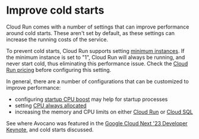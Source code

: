 # Improve cold starts 

Cloud Run comes with a number of settings that can improve performance around cold starts. These
aren't set by default, as these settings can increase the running costs of the service. 

To prevent cold starts, Cloud Run supports setting [minimum instances](https://cloud.google.com/run/docs/configuring/min-instances). If the minimum instance is set to "1", Cloud Run will always be running, and never start cold, thus eliminating this performance issue. Check the [Cloud Run pricing](https://cloud.google.com/run/pricing) before configuring this setting.  

In general, there are a number of configurations that can be customized to improve performance: 

* configuring [startup CPU boost](https://cloud.google.com/run/docs/configuring/services/cpu#startup-boost) may help for startup processes
* setting [CPU always allocated](https://cloud.google.com/run/docs/configuring/cpu-allocation)
* increasing the memory and CPU limits on either [Cloud Run](https://cloud.google.com/run/docs/configuring/services/memory-limits) or [Cloud SQL](https://cloud.google.com/sql/docs/postgres/instance-settings#cpus)

See where Avocano was featured in the [Google Cloud Next '23 Developer Keynote](https://youtu.be/268jdNwH6AM?t=1629), and cold starts discussed. 